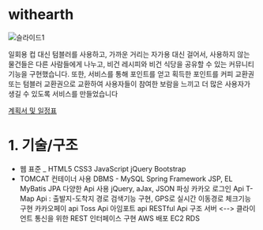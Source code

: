 # withearth
![슬라이드1](https://user-images.githubusercontent.com/71997976/111280498-40bc8f80-867f-11eb-9ad9-24bb369ef1ef.JPG)

 일회용 컵 대신 텀블러를 사용하고,
 가까운 거리는 자가용 대신 걸어서, 
사용하지 않는 물건들은 다른 사람들에게 나누고,
 비건 레시피와 비건 식당을 공유할 수 있는 커뮤니티 기능을 구현했습니다. 
또한, 서비스를 통해 포인트를 얻고 획득한 포인트를 커피 교환권 또는 텀블러 교환권으로 교환하여
 사용자들이 참여한 보람을 느끼고 더 많은 사용자가 생길 수 있도록 서비스를 만들었습니다


[계획서 및 일정표](https://docs.google.com/spreadsheets/d/1fNIBv-oUIvZeVhuANIY_o--szHTX4OPn/edit#gid=2057609518)

# 1. 기술/구조
* 웹 표준
  _ HTML5
  CSS3
  JavaScript
  jQuery
  Bootstrap
* TOMCAT 컨테이너 사용
DBMS - MySQL
Spring Framework
JSP, EL
MyBatis
JPA
다양한 Api 사용
jQuery, aJax, JSON 파싱
카카오 로그인 Api
T-Map Api : 출발지-도착지 경로 검색기능 구현, GPS로 실시간 이동경로 체크기능 구현
카카오페이 api
Toss Api
아임포트 api
RESTful Api 구조
서버 <--> 클라이언트 통신을 위한 REST 인터페이스 구현
AWS 배포
EC2
RDS
